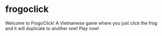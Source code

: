# frogoclick
Welcome to FrogoClick! A Vietnamese game where you just click the frog and it will duplicate to another one! Play now!
